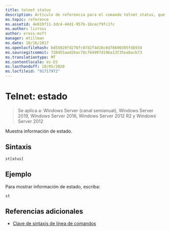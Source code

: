 ```yaml
---
title: telnet status
description: Artículo de referencia para el comando telnet status, que muestra información de estado.
ms.topic: reference
ms.assetid: 4e819f11-3dc4-44d1-957b-1bcecf9fc1fc
ms.author: lizross
author: eross-msft
manager: mtillman
ms.date: 10/16/2017
ms.openlocfilehash: bd55020fd276fc07d2f4d16c0d78690305fdb554
ms.sourcegitcommit: 720455aad2bac78cf64997d196a13f35ea0acb73
ms.translationtype: MT
ms.contentlocale: es-ES
ms.lasthandoff: 10/05/2020
ms.locfileid: "91717972"
---
```

# <a name="telnet-status"></a>Telnet: estado

> Se aplica a: Windows Server (canal semianual), Windows Server 2019, Windows Server 2016, Windows Server 2012 R2 y Windows Server 2012

Muestra información de estado.

## <a name="syntax"></a>Sintaxis

```
st[atus]
```

## <a name="example"></a>Ejemplo

Para mostrar información de estado, escriba:

```
st
```

## <a name="additional-references"></a>Referencias adicionales

- [Clave de sintaxis de línea de comandos](command-line-syntax-key.md)

